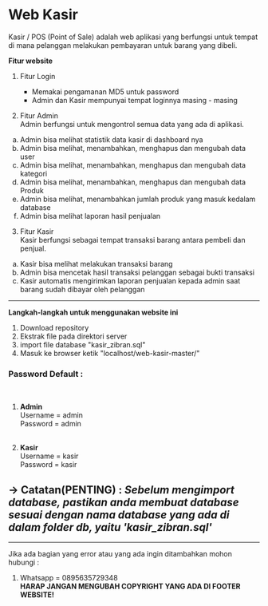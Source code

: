 # Web Kasir

Kasir / POS (Point of Sale) adalah web aplikasi yang berfungsi untuk tempat di mana pelanggan melakukan pembayaran untuk barang yang dibeli.

<strong>Fitur website</strong>
  1. Fitur Login
    <ul type="square">
    <li>Memakai pengamanan MD5 untuk password</li>
    <li>Admin dan Kasir mempunyai tempat loginnya masing - masing</li>
    </ul>
    
    
  2. Fitur Admin<br>
     Admin berfungsi untuk mengontrol semua data yang ada di aplikasi.
     
  <ol type="a">
    <li>Admin bisa melihat statistik data kasir di dashboard nya</li>
    <li>Admin bisa melihat, menambahkan, menghapus dan mengubah data user</li>
    <li>Admin bisa melihat, menambahkan, menghapus dan mengubah data kategori</li>
    <li>Admin bisa melihat, menambahkan, menghapus dan mengubah data Produk</li>
    <li>Admin bisa melihat, menambahkan jumlah produk yang  masuk kedalam database</li>
    <li>Admin bisa melihat laporan hasil penjualan</li>
   
  </ol>
  
   3. Fitur Kasir<br>
      Kasir berfungsi sebagai tempat transaksi barang antara pembeli dan penjual.
  
  <ol type="a">
    <li>Kasir bisa melihat melakukan transaksi barang </li>
    <li>Admin bisa mencetak hasil transaksi pelanggan sebagai bukti transaksi</li>
    <li>Kasir automatis mengirimkan laporan penjualan kepada admin saat barang sudah dibayar oleh pelanggan</li>
  
  </ol>
  
   ________________________________________________________________________________________________________________________________________________________________
   
   <strong>Langkah-langkah untuk menggunakan website ini</strong>
     <ol type="1">
    <li>Download repository</li>
    <li>Ekstrak file pada direktori server</li>
    <li>import file database "kasir_zibran.sql"</li>
    <li>Masuk ke browser ketik "localhost/web-kasir-master/"</li>
    
  </ol>
  
  <b><h3>Password Default : </h3></b><br>
  
  1. <b>Admin</b><br>
    Username = admin<br>
    Password = admin<br><br>
    
  2. <b>Kasir</b><br>
    Username = kasir<br>
    Password = kasir
  
  
  
  -> Catatan(PENTING) :
    <i>Sebelum mengimport database, pastikan anda membuat database sesuai dengan nama database yang ada di dalam folder db, yaitu 'kasir_zibran.sql'</i>
-----------------------------------------------------------------------------------------------------------------------------------------------------------------
-----------------------------------------------------------------------------------------------------------------------------------------------------------------
Jika ada bagian yang error atau yang ada ingin ditambahkan mohon hubungi :
1. Whatsapp = 0895635729348<br>
<strong> HARAP JANGAN MENGUBAH COPYRIGHT YANG ADA DI FOOTER WEBSITE!</strong>
